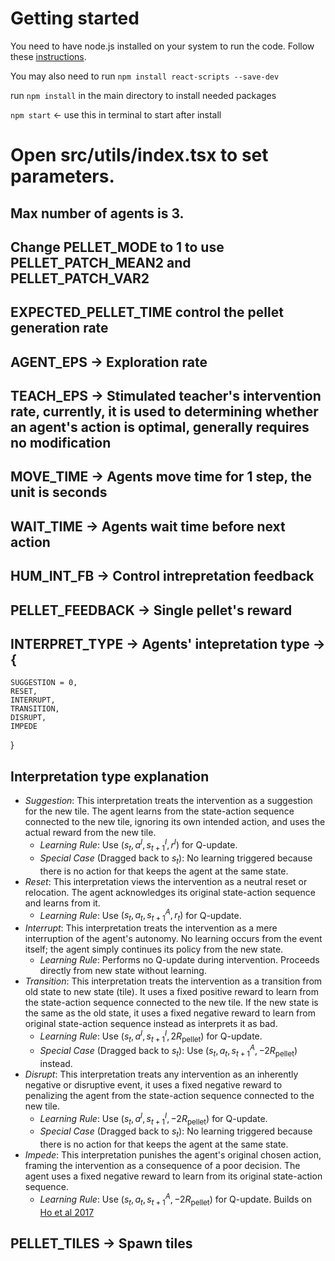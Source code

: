 # Getting started
You need to have node.js installed on your system to run the code. Follow these [instructions](https://nodejs.org/en/download).

You may also need to run  `npm install react-scripts --save-dev`

run `npm install` in the main directory to install needed packages

`npm start`  <- use this in terminal to start after install

# Open src/utils/index.tsx to set parameters. 
## Max number of agents is 3.
## Change PELLET_MODE to 1 to use PELLET_PATCH_MEAN2 and PELLET_PATCH_VAR2
## EXPECTED_PELLET_TIME control the pellet generation rate
## AGENT_EPS -> Exploration rate
## TEACH_EPS -> Stimulated teacher's intervention rate, currently, it is used to determining whether an agent's action is optimal, generally requires no modification
## MOVE_TIME -> Agents move time for 1 step, the unit is seconds
## WAIT_TIME -> Agents wait time before next action
## HUM_INT_FB -> Control intrepretation feedback
## PELLET_FEEDBACK -> Single pellet's reward
## INTERPRET_TYPE -> Agents' intepretation type -> {
    SUGGESTION = 0,
    RESET,
    INTERRUPT,
    TRANSITION,
    DISRUPT,
    IMPEDE
}
## Interpretation type explanation
* *Suggestion*: This interpretation treats the intervention as a suggestion for the new tile. The agent learns from the state-action sequence connected to the new tile, ignoring its own intended action, and uses the actual reward from the new tile.
    * *Learning Rule*: Use $(s_t, a^I, s^I_{t+1}, r^I)$ for Q-update.
    * *Special Case* (Dragged back to $s_t$): No learning triggered because there is no action for that keeps the agent at the same state.
*  *Reset*: This interpretation views the intervention as a neutral reset or relocation. The agent acknowledges its original state-action sequence and learns from it.
    * *Learning Rule*: Use $(s_t, a_t, s^A_{t+1}, r_t)$ for Q-update.
* *Interrupt*: This interpretation treats the intervention as a mere interruption of the agent's autonomy. No learning occurs from the event itself; the agent simply continues its policy from the new state.
    * *Learning Rule*: Performs no Q-update during intervention. Proceeds directly from new state without learning.
* *Transition*: This interpretation treats the intervention as a transition from old state to new state (tile). It uses a fixed positive reward to learn from the state-action sequence connected to the new tile. If the new state is the same as the old state, it uses a fixed negative reward to learn from original state-action sequence instead as interprets it as bad.
    * *Learning Rule*: Use $(s_t, a^I, s^I_{t+1}, 2R_{\text{pellet}})$ for Q-update.
    * *Special Case* (Dragged back to $s_t$): Use $(s_t, a_t, s^A_{t+1}, -2R_{\text{pellet}})$ instead.
* *Disrupt*: This interpretation treats any intervention as an inherently negative or disruptive event, it uses a fixed negative reward to penalizing the agent from the state-action sequence connected to the new tile.
    * *Learning Rule*: Use $(s_t, a^I, s^I_{t+1}, -2R_{\text{pellet}})$ for Q-update.
    * *Special Case* (Dragged back to $s_t$): No learning triggered because there is no action for that keeps the agent at the same state.
* *Impede*: This interpretation punishes the agent's original chosen action, framing the intervention as a consequence of a poor decision. The agent uses a fixed negative reward to learn from its original state-action sequence.
    * *Learning Rule*: Use $(s_t, a_t, s^A_{t+1}, -2R_{\text{pellet}})$ for Q-update.
Builds on [Ho et al 2017](https://escholarship.org/content/qt8z48f0ms/qt8z48f0ms.pdf)
## PELLET_TILES -> Spawn tiles
